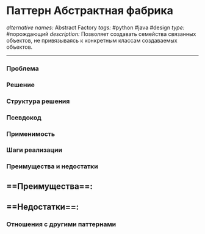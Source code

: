 # Паттерн Абстрактная фабрика
*alternative names:* Abstract Factory
*tags:* #python #java #design 
*type:* #порождающий
*description:* Позволяет создавать семейства связанных объектов, не
привязываясь к конкретным классам создаваемых объектов.

---
### Проблема


### Решение


### Структура решения

	
### Псевдокод


### Применимость


### Шаги реализации


### Преимущества и недостатки
==Преимущества==:
- 

==Недостатки==:
- 

### Отношения с другими паттернами 
